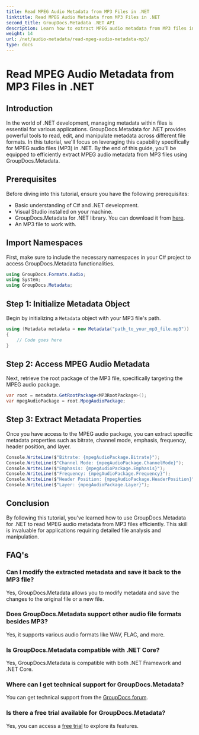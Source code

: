 ```yaml
---
title: Read MPEG Audio Metadata from MP3 Files in .NET
linktitle: Read MPEG Audio Metadata from MP3 Files in .NET
second_title: GroupDocs.Metadata .NET API
description: Learn how to extract MPEG audio metadata from MP3 files in .NET using GroupDocs.Metadata. Enhance your file analysis capabilities.
weight: 14
url: /net/audio-metadata/read-mpeg-audio-metadata-mp3/
type: docs
---
```

# Read MPEG Audio Metadata from MP3 Files in .NET

## Introduction
In the world of .NET development, managing metadata within files is essential for various applications. GroupDocs.Metadata for .NET provides powerful tools to read, edit, and manipulate metadata across different file formats. In this tutorial, we'll focus on leveraging this capability specifically for MPEG audio files (MP3) in .NET. By the end of this guide, you'll be equipped to efficiently extract MPEG audio metadata from MP3 files using GroupDocs.Metadata.
## Prerequisites
Before diving into this tutorial, ensure you have the following prerequisites:
- Basic understanding of C# and .NET development.
- Visual Studio installed on your machine.
- GroupDocs.Metadata for .NET library. You can download it from [here](https://releases.groupdocs.com/metadata/net/).
- An MP3 file to work with.
## Import Namespaces
First, make sure to include the necessary namespaces in your C# project to access GroupDocs.Metadata functionalities.
```csharp
using GroupDocs.Formats.Audio;
using System;
using GroupDocs.Metadata;
```
## Step 1: Initialize Metadata Object
Begin by initializing a `Metadata` object with your MP3 file's path.
```csharp
using (Metadata metadata = new Metadata("path_to_your_mp3_file.mp3"))
{
    // Code goes here
}
```
## Step 2: Access MPEG Audio Metadata
Next, retrieve the root package of the MP3 file, specifically targeting the MPEG audio package.
```csharp
var root = metadata.GetRootPackage<MP3RootPackage>();
var mpegAudioPackage = root.MpegAudioPackage;
```
## Step 3: Extract Metadata Properties
Once you have access to the MPEG audio package, you can extract specific metadata properties such as bitrate, channel mode, emphasis, frequency, header position, and layer.
```csharp
Console.WriteLine($"Bitrate: {mpegAudioPackage.Bitrate}");
Console.WriteLine($"Channel Mode: {mpegAudioPackage.ChannelMode}");
Console.WriteLine($"Emphasis: {mpegAudioPackage.Emphasis}");
Console.WriteLine($"Frequency: {mpegAudioPackage.Frequency}");
Console.WriteLine($"Header Position: {mpegAudioPackage.HeaderPosition}");
Console.WriteLine($"Layer: {mpegAudioPackage.Layer}");
```
## Conclusion
By following this tutorial, you've learned how to use GroupDocs.Metadata for .NET to read MPEG audio metadata from MP3 files efficiently. This skill is invaluable for applications requiring detailed file analysis and manipulation.

## FAQ's
### Can I modify the extracted metadata and save it back to the MP3 file?
Yes, GroupDocs.Metadata allows you to modify metadata and save the changes to the original file or a new file.
### Does GroupDocs.Metadata support other audio file formats besides MP3?
Yes, it supports various audio formats like WAV, FLAC, and more.
### Is GroupDocs.Metadata compatible with .NET Core?
Yes, GroupDocs.Metadata is compatible with both .NET Framework and .NET Core.
### Where can I get technical support for GroupDocs.Metadata?
You can get technical support from the [GroupDocs forum](https://forum.groupdocs.com/c/metadata/14).
### Is there a free trial available for GroupDocs.Metadata?
Yes, you can access a [free trial](https://releases.groupdocs.com/) to explore its features.

